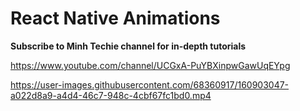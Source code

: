 # React Native Animations
**Subscribe to Minh Techie channel for in-depth tutorials**

https://www.youtube.com/channel/UCGxA-PuYBXinpwGawUqEYpg

https://user-images.githubusercontent.com/68360917/160903047-a022d8a9-a4d4-46c7-948c-4cbf67fc1bd0.mp4

